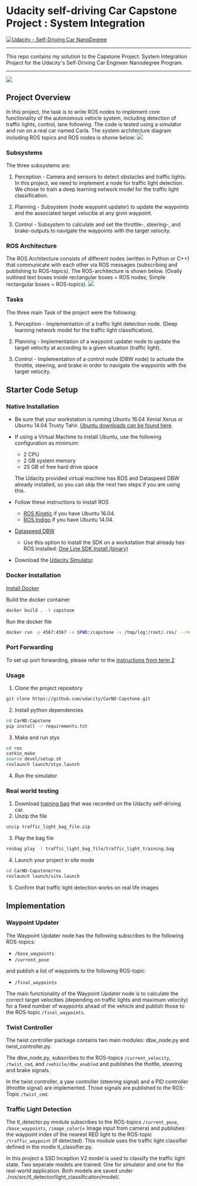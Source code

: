 # **Udacity self-driving Car Capstone Project : System Integration** 
[![Udacity - Self-Driving Car NanoDegree](https://s3.amazonaws.com/udacity-sdc/github/shield-carnd.svg)](http://www.udacity.com/drive)

---

This repo contains my solution to the Capstone Project: System Integration Project for the Udacity's Self-Driving Car Engineer Nanodegree Program.

---


![](/img/simulator.png)



## Project Overview

   In this project, the task is to write ROS nodes to implement core functionality of the autonomous vehicle system, including detection of traffic lights, control, lane following. The code is tested using a simulator and run on a real car named Carla. The system architecture diagram including ROS topics and ROS nodes is shonw below: 
![](/img/system_architecture.png)

### Subsystems

The three subsystems are:

   1. Perception - Camera and sensors to detect obstacles and traffic lights. In this project, we need to implement a node for traffic light detection. We chose to train a deep learning network model for the traffic light classification. 

   2. Planning - Subsystem (node waypoint updater) to update the waypoints and the associated target velocitie at any givin waypoint.

   3. Control - Subsystem to calculate and set the throttle-, steering-, and brake-outputs to navigate the waypoints with the target velocity.


### ROS Architecture

The ROS Architecture consists of different nodes (written in Python or C++) that communicate with each other via ROS messages (subscribing and publishing to ROS-topics). The ROS-architecture is shown below. (Ovally outlined text boxes inside rectangular boxes = ROS nodes; Simple rectangular boxes = ROS-topics). 
![](/img/rosgraph.jpg)

### Tasks

The three main Task of the project were the following:


   1. Perception - Implementation of a traffic light detection node. (Deep learning network model for the traffic light classification). 

   2. Planning - Implementation of a waypoint updater node to update the target velocity at according to a given situation (traffic light).  

   3. Control - Implementation of a control node (DBW node) to actuate the throttle, steering, and brake in order to navigate the waypoints with the target velocity.


## Starter Code Setup
### Native Installation

* Be sure that your workstation is running Ubuntu 16.04 Xenial Xerus or Ubuntu 14.04 Trusty Tahir. [Ubuntu downloads can be found here](https://www.ubuntu.com/download/desktop).
* If using a Virtual Machine to install Ubuntu, use the following configuration as minimum:
  * 2 CPU
  * 2 GB system memory
  * 25 GB of free hard drive space

  The Udacity provided virtual machine has ROS and Dataspeed DBW already installed, so you can skip the next two steps if you are using this.

* Follow these instructions to install ROS
  * [ROS Kinetic](http://wiki.ros.org/kinetic/Installation/Ubuntu) if you have Ubuntu 16.04.
  * [ROS Indigo](http://wiki.ros.org/indigo/Installation/Ubuntu) if you have Ubuntu 14.04.
* [Dataspeed DBW](https://bitbucket.org/DataspeedInc/dbw_mkz_ros)
  * Use this option to install the SDK on a workstation that already has ROS installed: [One Line SDK Install (binary)](https://bitbucket.org/DataspeedInc/dbw_mkz_ros/src/81e63fcc335d7b64139d7482017d6a97b405e250/ROS_SETUP.md?fileviewer=file-view-default)
* Download the [Udacity Simulator](https://github.com/udacity/CarND-Capstone/releases).

### Docker Installation
[Install Docker](https://docs.docker.com/engine/installation/)

Build the docker container
```bash
docker build . -t capstone
```

Run the docker file
```bash
docker run -p 4567:4567 -v $PWD:/capstone -v /tmp/log:/root/.ros/ --rm -it capstone
```

### Port Forwarding
To set up port forwarding, please refer to the [instructions from term 2](https://classroom.udacity.com/nanodegrees/nd013/parts/40f38239-66b6-46ec-ae68-03afd8a601c8/modules/0949fca6-b379-42af-a919-ee50aa304e6a/lessons/f758c44c-5e40-4e01-93b5-1a82aa4e044f/concepts/16cf4a78-4fc7-49e1-8621-3450ca938b77)

### Usage

1. Clone the project repository
```bash
git clone https://github.com/udacity/CarND-Capstone.git
```

2. Install python dependencies
```bash
cd CarND-Capstone
pip install -r requirements.txt
```
3. Make and run styx
```bash
cd ros
catkin_make
source devel/setup.sh
roslaunch launch/styx.launch
```
4. Run the simulator

### Real world testing
1. Download [training bag](https://s3-us-west-1.amazonaws.com/udacity-selfdrivingcar/traffic_light_bag_file.zip) that was recorded on the Udacity self-driving car.
2. Unzip the file
```bash
unzip traffic_light_bag_file.zip
```
3. Play the bag file
```bash
rosbag play -l traffic_light_bag_file/traffic_light_training.bag
```
4. Launch your project in site mode
```bash
cd CarND-Capstone/ros
roslaunch launch/site.launch
```
5. Confirm that traffic light detection works on real life images

## Implementation 
### Waypoint Updater

The Waypoint Updater node has the following subscribes to the following ROS-topics:

-   `/base_waypoints`
-   `/current_pose`


and publish a list of waypoints to the following ROS-topic:

-   `/final_waypoints`


The main functionality of the Waypoint Updater node is to calculate the correct target velocities (depending on traffic lights and maximum velocity) for a fixed number of waypoints ahead of the vehicle and publish those to the ROS-topic `/final_waypoints`. 


### Twist Controller

The twist controller package contains two main modules: dbw_node.py and twist_controller.py. 

The dbw_node.py, subscribes to the ROS-topics `/current_velocity`, `/twist_cmd`, and `/vehicle/dbw_enabled` and publishes the thottle, steering and brake signals. 

In the twist controller, a yaw controller (steering signal) and a PID controller (throttle signal) are implemented. Those signals are published to the ROS-Topic `/twist_cmd`.


### Traffic Light Detection

The tl_detector.py module subscribes to the ROS-topics `/current_pose`, `/base_waypoints`, `/image_color`(= Image input from camera) and publishes the waypoint index of the nearest RED light to the ROS-topic `/traffic_waypoint` (if detected). This module uses the traffic light classifier defined in the modle tl_classifier.py.

In this project a SSD Inception V2 model is used to classify the traffic light state. Two seperate models are trained: One for simulator and one for the real-world application. Both models are saved under ./ros/src/tl_detector/light_classification/model/.

